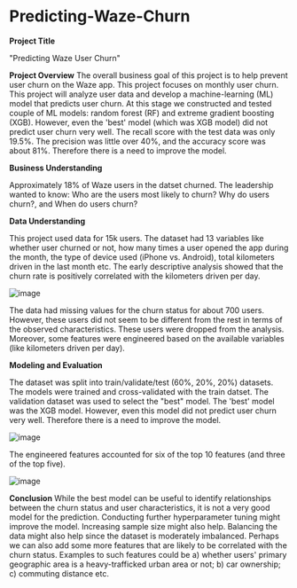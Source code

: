 # Predicting-Waze-Churn

**Project Title**

"Predicting Waze User Churn"



**Project Overview**
The overall business goal of this project is to help prevent user churn on the Waze app. This project focuses on monthly user churn. This project will analyze user data and develop a machine-learning (ML) model that predicts user churn. At this stage we constructed and tested couple of ML models: random forest (RF) and extreme gradient boosting (XGB). However, even the 'best' model (which was XGB model) did not predict user churn very well. The recall score with the test data was only 19.5%. The precision was little over 40%, and the accuracy score was about 81%. Therefore there is a need to improve the model.



**Business Understanding**

Approximately 18% of Waze users in the datset churned. The leadership wanted to know: Who are the users most likely to churn? Why do users churn?, and 
When do users churn?



**Data Understanding**

This project used data for 15k users. The dataset had 13 variables like whether user churned or not, how many times a user opened the app during the month, the type of device used (iPhone vs. Android), total kilometers driven in the last month etc. The early descriptive analysis showed that the churn rate is positively correlated with the kilometers driven per day.

![image](https://github.com/aliyevgursel/Predicting-Waze-Churn/assets/68837397/c035ecb7-41d2-4f73-8443-b3bd9cfaafa3)

The data had missing values for the churn status for about 700 users. However, these users did not seem to be different from the rest in terms of the observed characteristics. These users were dropped from the analysis. Moreover, some features were engineered based on the available variables (like kilometers driven per day). 




**Modeling and Evaluation**

The dataset was split into train/validate/test (60%, 20%, 20%) datasets. The models were trained and cross-validated with the train datset. The validation dataset was used to select the "best" model. The 'best' model was the XGB model. However, even this model did not predict user churn very well. Therefore there is a need to improve the model.

![image](https://github.com/aliyevgursel/Predicting-Waze-Churn/assets/68837397/643e2e6d-1722-4fb7-ab84-2f98a0e80d6f)

The engineered features accounted for six of the top 10 features (and three of the top five).

![image](https://github.com/aliyevgursel/Predicting-Waze-Churn/assets/68837397/06031fec-ec0e-46de-a757-3f95fdb0a9dc)

 

**Conclusion**
While the best model can be useful to identify relationships between the churn status and user characteristics, it is not a very good model for the prediction.
Conducting further hyperparameter tuning might improve the model. Increasing sample size might also help. Balancing the data might also help since the dataset is moderately imbalanced. Perhaps we can also add some more features that are likely to be correlated with the churn status. Examples to such features could be a) whether users' primary geographic area is a heavy-trafficked urban area or not; b) car ownership; c) commuting distance etc.
